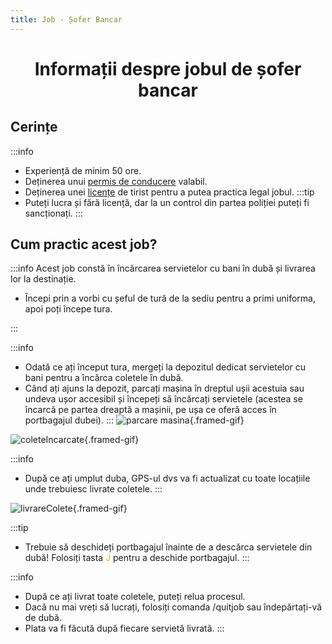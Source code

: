 ```yaml
---
title: Job - Șofer Bancar
---
```


<script setup> 
    import KeyIcon from '../.vitepress/components/KeyIcon.vue'
</script>

# <span class="title-font"><center>Informații despre jobul de șofer bancar</center></span>

## <span class="header-font">Cerințe</span>

:::info
- Experiență de minim 50 ore.
- Deținerea unui [permis de conducere](/general/scoala) valabil.
- Deținerea unei [licențe](/general/licente) de tirist pentru a putea practica legal jobul.
:::tip
- Puteți lucra și fără licență, dar la un control din partea poliției puteți fi sancționați.
:::

## <span class="header-font"> Cum practic acest job? </span>
:::info
Acest job constă în încărcarea servietelor cu bani în dubă și livrarea lor la destinație.

- Începi prin a vorbi cu șeful de tură de la sediu pentru a primi uniforma, apoi poți începe tura.
<!-- :::details NPC TODO
![](https://i.imgur.com/Y70TgIY.png){.framed-photo}
::: -->

<!-- To Remove this points -->
:::

:::info
- Odată ce ați început tura, mergeți la depozitul dedicat servietelor cu bani pentru a încărca coletele în dubă.
- Când ați ajuns la depozit, parcați mașina în dreptul ușii acestuia sau undeva ușor accesibil și începeți să încărcați servietele (acestea se încarcă pe partea dreaptă a mașinii, pe ușa ce oferă acces în portbagajul dubei).
:::
![parcare masina](https://i.imgur.com/rYblMB5.gif){.framed-gif}

![coleteIncarcate](https://i.imgur.com/Ro6XTaO.gif){.framed-gif}

:::info
- După ce ați umplut duba, GPS-ul dvs va fi actualizat cu toate locațiile unde trebuiesc livrate coletele.
:::

![livrareColete](https://i.imgur.com/ASosZSh.gif){.framed-gif}

:::tip
- Trebuie să deschideți portbagajul înainte de a descărca servietele din dubă! Folosiți tasta <span style="color:orange">J</span> pentru a deschide portbagajul.
:::

:::info
- După ce ați livrat toate coletele, puteți relua procesul.
- Dacă nu mai vreți să lucrați, folosiți comanda /quitjob sau îndepărtați-vă de dubă.
- Plata va fi făcută după fiecare servietă livrată.
:::